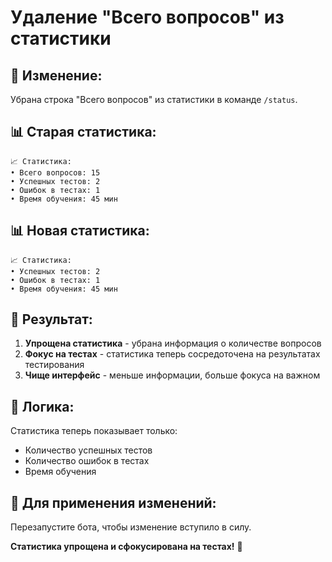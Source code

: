 # Удаление "Всего вопросов" из статистики

## 🔄 **Изменение:**
Убрана строка "Всего вопросов" из статистики в команде `/status`.

## 📊 **Старая статистика:**
```
📈 Статистика:
• Всего вопросов: 15
• Успешных тестов: 2
• Ошибок в тестах: 1
• Время обучения: 45 мин
```

## 📊 **Новая статистика:**
```
📈 Статистика:
• Успешных тестов: 2
• Ошибок в тестах: 1
• Время обучения: 45 мин
```

## 🎯 **Результат:**

1. **Упрощена статистика** - убрана информация о количестве вопросов
2. **Фокус на тестах** - статистика теперь сосредоточена на результатах тестирования
3. **Чище интерфейс** - меньше информации, больше фокуса на важном

## 🔧 **Логика:**
Статистика теперь показывает только:
- Количество успешных тестов
- Количество ошибок в тестах  
- Время обучения

## 🚀 **Для применения изменений:**
Перезапустите бота, чтобы изменение вступило в силу.

**Статистика упрощена и сфокусирована на тестах!** 🎉
